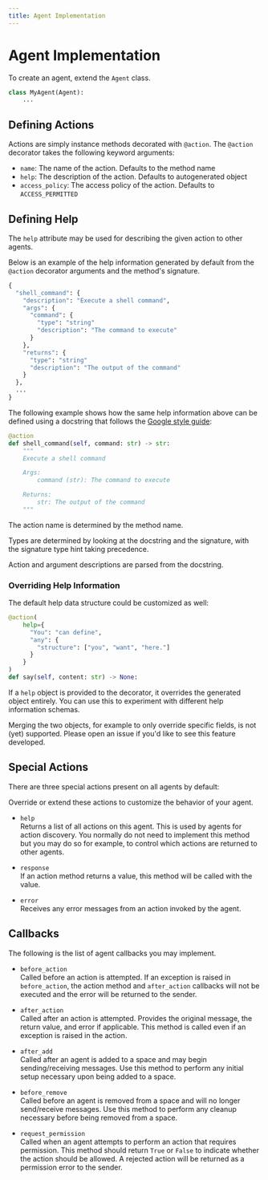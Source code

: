 ```yaml
---
title: Agent Implementation
---
```


# Agent Implementation

To create an agent, extend the `Agent` class.

```python
class MyAgent(Agent):
    ...
```

## Defining Actions

Actions are simply instance methods decorated with `@action`. The `@action`
decorator takes the following keyword arguments:

* `name`: The name of the action. Defaults to the method name
* `help`: The description of the action. Defaults to autogenerated object
* `access_policy`: The access policy of the action. Defaults to `ACCESS_PERMITTED`

## Defining Help

The `help` attribute may be used for describing the given action to other
agents.

Below is an example of the help information generated by default from the
`@action` decorator arguments and the method's signature.

```python
{
  "shell_command": {
    "description": "Execute a shell command",
    "args": {
      "command": {
        "type": "string"
        "description": "The command to execute"
      }
    },
    "returns": {
      "type": "string"
      "description": "The output of the command"
    }
  },
  ...
}
```

The following example shows how the same help information above can be defined
using a docstring that follows the [Google style
guide](https://github.com/google/styleguide/blob/gh-pages/pyguide.md#383-functions-and-methods):

```python
@action
def shell_command(self, command: str) -> str:
    """
    Execute a shell command

    Args:
        command (str): The command to execute

    Returns:
        str: The output of the command
    """
```

The action name is determined by the method name.

Types are determined by looking at the docstring and the signature, with the
signature type hint taking precedence.

Action and argument descriptions are parsed from the docstring.


### Overriding Help Information

The default help data structure could be customized as well:

```python
@action(
    help={
      "You": "can define",
      "any": {
        "structure": ["you", "want", "here."]
      }
    }
)
def say(self, content: str) -> None:
```

If a `help` object is provided to the decorator, it overrides the generated
object entirely. You can use this to experiment with different help information
schemas.

Merging the two objects, for example to only override specific fields, is not
(yet) supported. Please open an issue if you'd like to see this feature
developed.


## Special Actions

There are three special actions present on all agents by default:

Override or extend these actions to customize the behavior of your agent.

* `help`\
Returns a list of all actions on this agent. This is used by agents for action
discovery. You normally do not need to implement this method but you may do so
for example, to control which actions are returned to other agents.

* `response`\
If an action method returns a value, this method will be called with the value.

* `error`\
Receives any error messages from an action invoked by the agent.


## Callbacks

The following is the list of agent callbacks you may implement.

* `before_action`\
Called before an action is attempted. If an exception is raised in
`before_action`, the action method and `after_action` callbacks will not be
executed and the error will be returned to the sender.

* `after_action`\
Called after an action is attempted. Provides the original message, the return
value, and error if applicable. This method is called even if an exception is
raised in the action.

* `after_add`\
Called after an agent is added to a space and may begin sending/receiving
messages. Use this method to perform any initial setup necessary upon being
added to a space.

* `before_remove`\
Called before an agent is removed from a space and will no longer send/receive
messages. Use this method to perform any cleanup necessary before being removed
from a space.

* `request_permission`\
Called when an agent attempts to perform an action that requires permission.
This method should return `True` or `False` to indicate whether the action
should be allowed. A rejected action will be returned as a permission error to
the sender.
